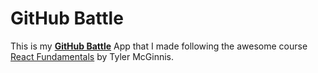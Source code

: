 # GitHub Battle

This is my **[GitHub Battle](faded-bun.surge.sh)** App that I made following the awesome course [React Fundamentals](https://reacttraining.com/online/react-fundamentals) by Tyler McGinnis.
